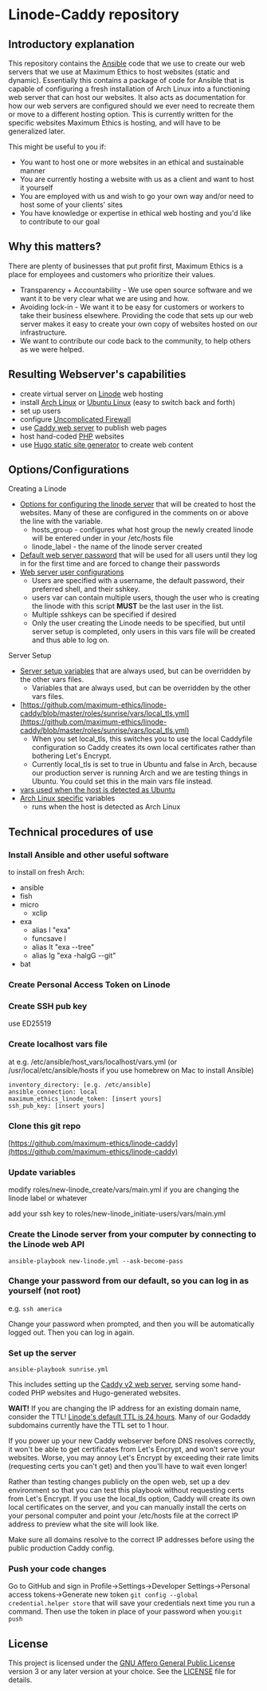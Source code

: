 # Linode-Caddy repository

## Introductory explanation

This repository contains the [Ansible](https://www.ansible.com/) code that we use to create our web servers that we use at Maximum Ethics to host websites (static and dynamic). Essentially this contains a package of code for Ansible that is capable of configuring a fresh installation of Arch Linux into a functioning web server that can host our websites.  It also acts as documentation for how our web servers are configured should we ever need to recreate them or move to a different hosting option. This is currently written for the specific websites Maximum Ethics is hosting, and will have to be generalized later.

This might be useful to you if:

- You want to host one or more websites in an ethical and sustainable manner
- You are currently hosting a website with us as a client and want to host it yourself
- You are employed with us and wish to go your own way and/or need to host some of your clients' sites
- You have knowledge or expertise in ethical web hosting and you'd like to contribute to our goal

## Why this matters?

There are plenty of businesses that put profit first, Maximum Ethics is a place for employees and customers who prioritize their values.

- Transparency + Accountability - We use open source software and we want it to be very clear what we are using and how.
- Avoiding lock-in - We want it to be easy for customers or workers to take their business elsewhere. Providing the code that sets up our web server makes it easy to create your own copy of websites hosted on our infrastructure.
- We want to contribute our code back to the community, to help others as we were helped.

## Resulting Webserver's capabilities

- create virtual server on [Linode](https://www.linode.com/) web hosting
- install [Arch Linux](https://archlinux.org/) or [Ubuntu Linux](https://ubuntu.com/) (easy to switch back and forth)
- set up users
- configure [Uncomplicated Firewall](https://en.wikipedia.org/wiki/Uncomplicated_Firewall)
- use [Caddy web server](https://caddyserver.com/) to publish web pages
- host hand-coded [PHP](https://en.wikipedia.org/wiki/PHP) websites
- use [Hugo static site generator](https://gohugo.io/) to create web content

## Options/Configurations

Creating a Linode

- [Options for configuring the linode server](https://github.com/maximum-ethics/linode-caddy/blob/master/roles/new-linode_create/vars/main.yml) that will be created to host the websites.  Many of these are configured in the comments on or above the line with the variable.
    - hosts_group - configures what host group the newly created linode will be entered under in your /etc/hosts file
    - linode_label - the name of the linode server created
- [Default web server password](https://github.com/maximum-ethics/linode-caddy/blob/master/roles/new-linode_harden/vars/main.yml) that will be used for all users until they log in for the first time and are forced to change their passwords
- [Web server user configurations](https://github.com/maximum-ethics/linode-caddy/blob/master/roles/new-linode_initiate-users/vars/main.yml)
    - Users are specified with a username, the default password, their preferred shell, and their sshkey.
    - users var can contain multiple users, though the user who is creating the linode with this script **MUST** be the last user in the list.
    - Multiple sshkeys can be specified if desired
    - Only the user creating the Linode needs to be specified, but until server setup is completed, only users in this vars file will be created and thus able to log on.

Server Setup

- [Server setup variables](https://github.com/maximum-ethics/linode-caddy/blob/master/roles/sunrise/vars/main.yml) that are always used, but can be overridden by the other vars files.
    - Variables that are always used, but can be overridden by the other vars files.
- [https://github.com/maximum-ethics/linode-caddy/blob/master/roles/sunrise/vars/local_tls.yml](https://github.com/maximum-ethics/linode-caddy/blob/master/roles/sunrise/vars/local_tls.yml)
    - When you set local_tls, this switches you to use the local Caddyfile configuration so Caddy creates its own local certificates rather than bothering Let's Encrypt.
    - Currently local_tls is set to true in Ubuntu and false in Arch, because our production server is running Arch and we are testing things in Ubuntu. You could set this in the main vars file instead.
- [vars used when the host is detected as Ubuntu](https://github.com/maximum-ethics/linode-caddy/blob/master/roles/sunrise/vars/Ubuntu.yml)
- [Arch Linux specific](https://github.com/maximum-ethics/linode-caddy/blob/master/roles/sunrise/vars/Archlinux.yml) variables
    - runs when the host is detected as Arch Linux

## Technical procedures of use

### Install Ansible and other useful software

to install on fresh Arch:

- ansible
- fish
- micro
    - xclip
- exa
    - alias l "exa"
    - funcsave l
    - alias lt "exa --tree"
    - alias lg "exa -halgG --git"
- bat

### Create Personal Access Token on Linode

### Create SSH pub key

use ED25519

### Create localhost vars file

at e.g. /etc/ansible/host_vars/localhost/vars.yml (or 
/usr/local/etc/ansible/hosts if you use homebrew on Mac to install 
Ansible)

```
inventory_directory: [e.g. /etc/ansible]
ansible_connection: local
maximum_ethics_linode_token: [insert yours]
ssh_pub_key: [insert yours]

```

### Clone this git repo

[https://github.com/maximum-ethics/linode-caddy](https://github.com/maximum-ethics/linode-caddy)

### Update variables

modify roles/new-linode_create/vars/main.yml if you are changing the linode label or whatever

add your ssh key to roles/new-linode_initiate-users/vars/main.yml

### Create the Linode server from your computer by connecting to the Linode web API

`ansible-playbook new-linode.yml --ask-become-pass`

### Change your password from our default, so you can log in as yourself (not root)

e.g. `ssh america`

Change your password when prompted, and then you will be automatically logged out. Then you can log in again.

### Set up the server

`ansible-playbook sunrise.yml`

This includes setting up the [Caddy v2 web server](https://caddyserver.com/), serving some hand-coded PHP websites and Hugo-generated websites.

**WAIT!** If you are changing the IP address for an existing domain name, consider the TTL! [Linode's default TTL is 24 hours](https://www.linode.com/docs/platform/manager/dns-manager/#troubleshoot-dns-records). Many of our Godaddy subdomains currently have the TTL set to 1 hour.

If you power up your new Caddy webserver before DNS resolves correctly, it won't be able to get certificates from Let's Encrypt, and won't serve your websites. Worse, you may annoy Let's Encrypt by exceeding their rate limits (requesting certs you can't get) and then you'll have to wait even longer! 

Rather than testing changes publicly on the open web, set up a dev environment so that you can test this playbook without requesting certs from Let's Encrypt. If you use the local_tls option, Caddy will create its own local certificates on the server, and you can manually install the certs on your personal computer and point your /etc/hosts file at the correct IP address to preview what the site will look like.

Make sure all domains resolve to the correct IP addresses before using the public production Caddy config.

### Push your code changes

Go to GitHub and sign in
Profile->Settings->Developer Settings->Personal access tokens->Generate new token `git config --global credential.helper store` that will save your credentials next time you run a command. Then use the token in place of your password when you:`git push`

## License

This project is licensed under the [GNU Affero General Public License](https://en.wikipedia.org/wiki/GNU_Affero_General_Public_License) version 3 or any later version at your choice. See the [LICENSE](LICENSE) file for details.

